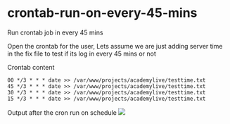 # crontab-run-on-every-45-mins
Run crontab job in every 45 mins

Open the crontab for the user, 
Lets assume we are just adding server time in the fix file to test if its log in every 45 mins or not

Crontab content
```
00 */3 * * * date >> /var/www/projects/academylive/testtime.txt
45 */3 * * * date >> /var/www/projects/academylive/testtime.txt
30 */3 * * * date >> /var/www/projects/academylive/testtime.txt
15 */3 * * * date >> /var/www/projects/academylive/testtime.txt
```

Output after the cron run on schedule
![](https://i.imgur.com/r0TMC9y.png)
